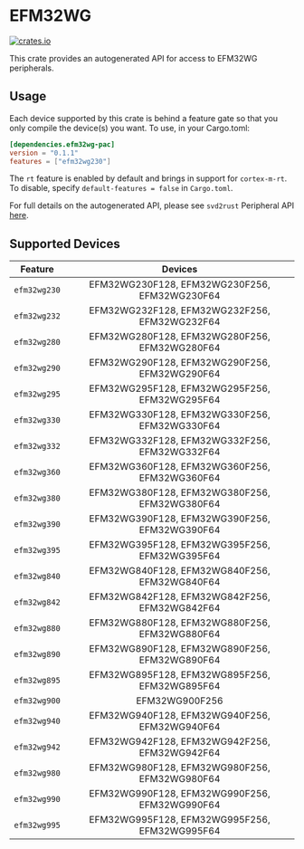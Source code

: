 # EFM32WG
    
[![crates.io](https://img.shields.io/crates/v/efm32wg-pac?label=efm32wg)](https://crates.io/crates/efm32wg-pac)

This crate provides an autogenerated API for access to EFM32WG peripherals.

## Usage

Each device supported by this crate is behind a feature gate so that you only
compile the device(s) you want. To use, in your Cargo.toml:

```toml
[dependencies.efm32wg-pac]
version = "0.1.1"
features = ["efm32wg230"]
```

The `rt` feature is enabled by default and brings in support for `cortex-m-rt`.
To disable, specify `default-features = false` in `Cargo.toml`.

For full details on the autogenerated API, please see `svd2rust` Peripheral API [here].
  
[here]: https://docs.rs/svd2rust/0.24.0/svd2rust/#peripheral-api

## Supported Devices
| Feature | Devices |
|:-----:|:-------:|    
|`efm32wg230`|EFM32WG230F128, EFM32WG230F256, EFM32WG230F64|
|`efm32wg232`|EFM32WG232F128, EFM32WG232F256, EFM32WG232F64|
|`efm32wg280`|EFM32WG280F128, EFM32WG280F256, EFM32WG280F64|
|`efm32wg290`|EFM32WG290F128, EFM32WG290F256, EFM32WG290F64|
|`efm32wg295`|EFM32WG295F128, EFM32WG295F256, EFM32WG295F64|
|`efm32wg330`|EFM32WG330F128, EFM32WG330F256, EFM32WG330F64|
|`efm32wg332`|EFM32WG332F128, EFM32WG332F256, EFM32WG332F64|
|`efm32wg360`|EFM32WG360F128, EFM32WG360F256, EFM32WG360F64|
|`efm32wg380`|EFM32WG380F128, EFM32WG380F256, EFM32WG380F64|
|`efm32wg390`|EFM32WG390F128, EFM32WG390F256, EFM32WG390F64|
|`efm32wg395`|EFM32WG395F128, EFM32WG395F256, EFM32WG395F64|
|`efm32wg840`|EFM32WG840F128, EFM32WG840F256, EFM32WG840F64|
|`efm32wg842`|EFM32WG842F128, EFM32WG842F256, EFM32WG842F64|
|`efm32wg880`|EFM32WG880F128, EFM32WG880F256, EFM32WG880F64|
|`efm32wg890`|EFM32WG890F128, EFM32WG890F256, EFM32WG890F64|
|`efm32wg895`|EFM32WG895F128, EFM32WG895F256, EFM32WG895F64|
|`efm32wg900`|EFM32WG900F256|
|`efm32wg940`|EFM32WG940F128, EFM32WG940F256, EFM32WG940F64|
|`efm32wg942`|EFM32WG942F128, EFM32WG942F256, EFM32WG942F64|
|`efm32wg980`|EFM32WG980F128, EFM32WG980F256, EFM32WG980F64|
|`efm32wg990`|EFM32WG990F128, EFM32WG990F256, EFM32WG990F64|
|`efm32wg995`|EFM32WG995F128, EFM32WG995F256, EFM32WG995F64|
